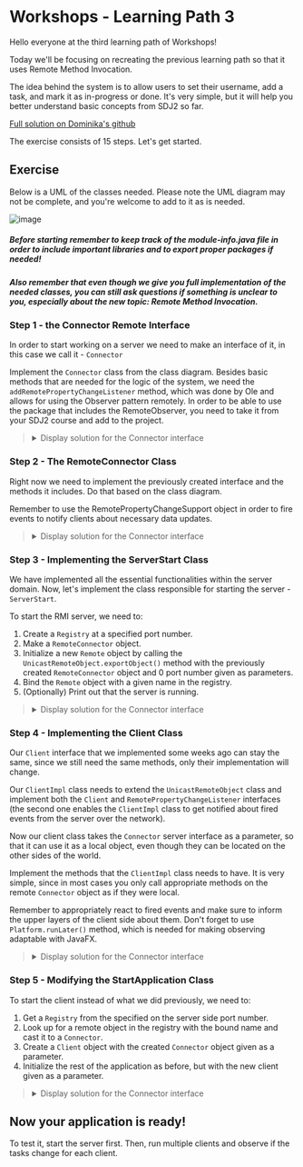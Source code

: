# Workshops - Learning Path 3

<p>Hello everyone at the third learning path of Workshops!</p>

<p>Today we'll be focusing on recreating the previous learning path so that it uses Remote Method Invocation.</p>

<p>The idea behind the system is to allow users to set their username, add a task, and mark it as in-progress or done. It's very simple, but it will help you better understand basic concepts from SDJ2 so far.</p>

[Full solution on Dominika's github](https://github.com/DominikaJanczyszyn/TaskApplication-Remote)

<p>The exercise consists of 15 steps. Let's get started.</p>

## Exercise

<p>Below is a UML of the classes needed. Please note the UML diagram may not be complete, and you're welcome to add to it as is needed.</p>

![image](https://github.com/OliwierWijas/OliwierWijas.github.io/assets/119060666/13dd760a-e702-4126-8f9a-7a7bf416047a)

##### Before starting remember to keep track of the module-info.java file in order to include important libraries and to export proper packages if needed!

##### Also remember that even though we give you full implementation of the needed classes, you can still ask questions if something is unclear to you, especially about the new topic: Remote Method Invocation.

### Step 1 - the Connector Remote Interface

<p>In order to start working on a server we need to make an interface of it, in this case we call it - <code>Connector</code></p>
<p>Implement the <code>Connector</code> class from the class diagram. Besides basic methods that are needed for the logic of the system, we need the <code>addRemotePropertyChangeListener</code> method, which was done by Ole and allows for using the Observer pattern remotely. In order to be able to use the package that includes the RemoteObserver, you need to take it from your SDJ2 course and add to the project.</p>

<blockquote>
<details>
<summary>Display solution for the Connector interface</summary>
  
```java
public interface Connector extends Remote {
    ArrayList<Task> getTasks() throws RemoteException;
    void startTask(Task task) throws RemoteException;
    void finishTask(Task task) throws RemoteException;
    void addTask(Task task) throws RemoteException;
    void addRemotePropertyChangeListener(RemotePropertyChangeListener listener) throws RemoteException;
}
```

</details>
</blockquote>

### Step 2 - The RemoteConnector Class

<p>Right now we need to implement the previously created interface and the methods it includes. Do that based on the class diagram.</p>
<p>Remember to use the RemotePropertyChangeSupport object in order to fire events to notify clients about necessary data updates.</p>

<blockquote>
<details>
<summary>Display solution for the Connector interface</summary>
  
```java
public class RemoteConnector implements Connector {
    private final ArrayList<Task> tasks;
    private final RemotePropertyChangeSupport support;

    public RemoteConnector(){
        this.tasks = new ArrayList<>();
        this.support = new RemotePropertyChangeSupport();
    }
    @Override
    public ArrayList<Task> getTasks() throws RemoteException {
        return tasks;
    }

    @Override
    public void startTask(Task task) throws RemoteException {
        for (int i = 0; i < tasks.size(); i++)
        {
            if (tasks.get(i).equals(task)) {
                tasks.get(i).startTask();
                break;
            }
        }
        this.support.firePropertyChange("List", null, tasks);
    }

    @Override
    public void finishTask(Task task) throws RemoteException {
        for (int i = 0; i < tasks.size(); i++)
        {
            if (tasks.get(i).equals(task)) {
                tasks.get(i).finishTask();
                break;
            }
        }
        this.support.firePropertyChange("List", null, tasks);
    }

    @Override
    public void addTask(Task task) throws RemoteException {
        tasks.add(task);
        this.support.firePropertyChange("List", null, tasks);
    }

    @Override
    public void addRemotePropertyChangeListener(RemotePropertyChangeListener listener) throws RemoteException {
        this.support.addPropertyChangeListener(listener);
    }
}
```

</details>
</blockquote>

### Step 3 - Implementing the ServerStart Class

<p>We have implemented all the essential functionalities within the server domain. Now, let's implement the class responsible for starting the server - <code>ServerStart</code>.</p>

<p>To start the RMI server, we need to:</p>

1. Create a <code>Registry</code> at a specified port number.
2. Make a <code>RemoteConnector</code> object.
3. Initialize a new <code>Remote</code> object by calling the <code>UnicastRemoteObject.exportObject()</code> method with the previously created <code>RemoteConnector</code> object and 0 port number given as parameters.
4. Bind the <code>Remote</code> object with a given name in the registry.
5. (Optionally) Print out that the server is running.

<blockquote>
<details>
<summary>Display solution for the Connector interface</summary>
  
```java
public class ServerStart
{
    public static void main(String[] args) throws RemoteException, AlreadyBoundException
    {
        Registry registry = LocateRegistry.createRegistry(8080);
        RemoteConnector remoteConnector = new RemoteConnector();
        Remote remote = UnicastRemoteObject.exportObject(remoteConnector, 0);
        registry.bind("rmiServer", remote);
        System.out.println("Server running");
    }
}
```

</details>
</blockquote>

### Step 4 - Implementing the Client Class

<p>Our <code>Client</code> interface that we implemented some weeks ago can stay the same, since we still need the same methods, only their implementation will change.</p>

<p>Our <code>ClientImpl</code> class needs to extend the <code>UnicastRemoteObject</code> class and implement both the <code>Client</code> and <code>RemotePropertyChangeListener</code> interfaces (the second one enables the <code>ClientImpl</code> class to get notified about fired events from the server over the network).</p>

<p>Now our client class takes the <code>Connector</code> server interface as a parameter, so that it can use it as a local object, even though they can be located on the other sides of the world.</p>

<p>Implement the methods that the <code>ClientImpl</code> class needs to have. It is very simple, since in most cases you only call appropriate methods on the remote <code>Connector</code> object as if they were local.</p>

<p>Remember to appropriately react to fired events and make sure to inform the upper layers of the client side about them. Don't forget to use <code>Platform.runLater()</code> method, which is needed for making observing adaptable with JavaFX.</p>

<blockquote>
<details>
<summary>Display solution for the Connector interface</summary>
  
```java
public class ClientImpl extends UnicastRemoteObject implements Client , RemotePropertyChangeListener
{
  private final Connector connector;
  private final PropertyChangeSupport support;


    public ModelManager(Client client) throws RemoteException {
        this.client = client;
        this.client.addPropertyChangeListener(this);
        this.support = new PropertyChangeSupport(this);
    }

  @Override public ArrayList<Task> getTasks() throws RemoteException
  {
    try{
      return connector.getTasks();
    }catch (Exception e){
      throw new IllegalArgumentException(e);
    }
  }

  @Override public void startTask(Task task) throws RemoteException
  {
    try{
      connector.startTask(task);
    }catch (Exception e){
      throw new IllegalArgumentException(e);
    }
  }

  @Override public void finishTask(Task task) throws RemoteException
  {
    try{
      connector.finishTask(task);
    }catch (Exception e){
      throw new IllegalArgumentException(e);
    }
  }

  @Override public void addTask(Task task) throws RemoteException
  {
    try{
      connector.addTask(task);
    }catch (Exception e){
      throw new IllegalArgumentException(e);
    }
  }

  @Override public void addPropertyChangeListener (
      PropertyChangeListener listener)
  {
    this.support.addPropertyChangeListener(listener);
  }

  @Override
  public void propertyChange(RemotePropertyChangeEvent event) throws RemoteException {
    Platform.runLater(()->{
      if (event.getPropertyName().equals("List"))
        this.support.firePropertyChange("List", null, event.getNewValue());
    });
  }
}
```

</details>
</blockquote>

### Step 5 - Modifying the StartApplication Class

<p>To start the client instead of what we did previously, we need to:</p>

1. Get a <code>Registry</code> from the specified on the server side port number.
2. Look up for a remote object in the registry with the bound name and cast it to a <code>Connector</code>.
3. Create a <code>Client</code> object with the created <code>Connector</code> object given as a parameter.
4. Initialize the rest of the application as before, but with the new client given as a parameter.

<blockquote>
<details>
<summary>Display solution for the Connector interface</summary>
  
```java
public class StartApplication extends Application {
    @Override
    public void start(Stage stage) throws IOException, NotBoundException {
        Registry registry = LocateRegistry.getRegistry(8080);
        Connector connector = (Connector) registry.lookup("rmiServer");
        Client client = new ClientImpl(connector);
        Model model = new ModelManager(client);
        ViewModelFactory viewModelFactory = new ViewModelFactory(model);
        ViewHandler viewHandler = new ViewHandler(viewModelFactory);
        viewHandler.start(stage);
    }

    public static void main(String[] args) {
        launch();
    }
}
```

</details>
</blockquote>

## Now your application is ready!
<p>To test it, start the server first. Then, run multiple clients and observe if the tasks change for each client.</p>
